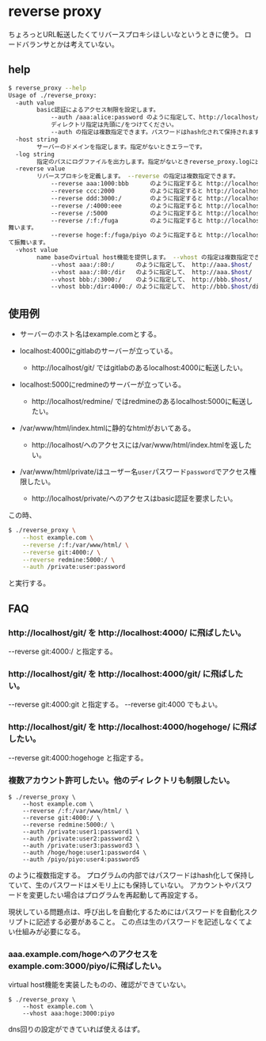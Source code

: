 # reverse proxy

ちょろっとURL転送したくてリバースプロキシほしいなというときに使う。
ロードバランサとかは考えていない。

## help

```sh
$ reverse_proxy --help
Usage of ./reverse_proxy:
  -auth value
        basic認証によるアクセス制限を設定します。
            --auth /aaa:alice:password のように指定して、http://localhost/aaa/へのアクセスをbasic認証でアクセス制限します。
            ディレクトリ指定は先頭に/をつけてください。
            --auth の指定は複数指定できます。パスワードはhash化されて保持されます。再設定したい場合はサーバーを再起動させてください。
  -host string
        サーバーのドメインを指定します。指定がないときエラーです。
  -log string
        指定のパスにログファイルを出力します。指定がないときreverse_proxy.logに出力します。
  -reverse value
        リバースプロキシを定義します。 --reverse の指定は複数指定できます。
            --reverse aaa:1000:bbb      のように指定すると http://localhost/aaa/  が http://localhost:1000/bbb  に転送されます。
            --reverse ccc:2000          のように指定すると http://localhost/ccc/  が http://localhost:2000/ccc/ に転送されます。
            --reverse ddd:3000:/        のように指定すると http://localhost/ddd/  が http://localhost:3000/     に転送されます。
            --reverse /:4000:eee        のように指定すると http://localhost/      が http://localhost:4000/eee  に転送されます。
            --reverse /:5000            のように指定すると http://localhost/      が http://localhost:5000/     に転送されます。
            --reverse /:f:/fuga         のように指定すると http://localhost/      を /fuga ディレクトリへのアクセスと見なし、ファイルサーバーとして振
舞います。
            --reverse hoge:f:/fuga/piyo のように指定すると http://localhost/hoge/ を /fuga/piyoディレクトリへのアクセスと見なし、ファイルサーバーとし
て振舞います。
  -vhost value
        name baseのvirtual host機能を提供します。 --vhost の指定は複数指定できます。
            --vhost aaa:/:80:/      のように指定して、 http://aaa.$host/     を http://localhost/      へ転送します。
            --vhost aaa:/:80:/dir   のように指定して、 http://aaa.$host/     を http://localhost/dir/  へ転送します。
            --vhost bbb:/:3000:/    のように指定して、 http://bbb.$host/     を http://localhost:3000/ へ転送します。
            --vhost bbb:/dir:4000:/ のように指定して、 http://bbb.$host/dir/ を http://localhost:4000/ へ転送します。
```

## 使用例

* サーバーのホスト名はexample.comとする。

* localhost:4000にgitlabのサーバーが立っている。
	* http://localhost/git/ ではgitlabのあるlocalhost:4000に転送したい。
* localhost:5000にredmineのサーバーが立っている。
	* http://localhost/redmine/ ではredmineのあるlocalhost:5000に転送したい。
* /var/www/html/index.htmlに静的なhtmlがおいてある。
	* http://localhost/へのアクセスには/var/www/html/index.htmlを返したい。
* /var/www/html/private/はユーザー名`user`パスワード`password`でアクセス権限したい。
	* http://localhost/private/へのアクセスはbasic認証を要求したい。

この時、  

```sh
$ ./reverse_proxy \
	--host example.com \
	--reverse /:f:/var/www/html/ \
	--reverse git:4000:/ \
	--reverse redmine:5000:/ \
	--auth /private:user:password
```

と実行する。

## FAQ

### http://localhost/git/ を http://localhost:4000/ に飛ばしたい。

--reverse git:4000:/ と指定する。

### http://localhost/git/ を http://localhost:4000/git/ に飛ばしたい。

--reverse git:4000:git と指定する。
--reverse git:4000 でもよい。

### http://localhost/git/ を http://localhost:4000/hogehoge/ に飛ばしたい。

--reverse git:4000:hogehoge と指定する。

### 複数アカウント許可したい。他のディレクトリも制限したい。

```
$ ./reverse_proxy \
	--host example.com \
	--reverse /:f:/var/www/html/ \
	--reverse git:4000:/ \
	--reverse redmine:5000:/ \
	--auth /private:user1:password1 \
	--auth /private:user2:password2 \
	--auth /private:user3:password3 \
	--auth /hoge/hoge:user1:password4 \
	--auth /piyo/piyo:user4:password5
```

のように複数指定する。
プログラムの内部ではパスワードはhash化して保持していて、生のパスワードはメモリ上にも保持していない。
アカウントやパスワードを変更したい場合はプログラムを再起動して再設定する。

現状している問題点は、呼び出しを自動化するためにはパスワードを自動化スクリプトに記述する必要があること。
この点は生のパスワードを記述しなくてよい仕組みが必要になる。


### aaa.example.com/hogeへのアクセスをexample.com:3000/piyo/に飛ばしたい。

virtual host機能を実装したものの、確認ができていない。

```
$ ./reverse_proxy \
	--host example.com \
	--vhost aaa:hoge:3000:piyo 
```

dns回りの設定ができていれば使えるはず。

